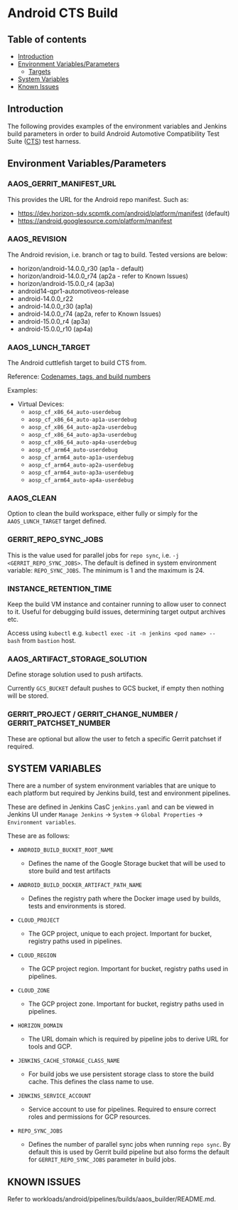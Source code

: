 # Android CTS Build

## Table of contents
- [Introduction](#introduction)
- [Environment Variables/Parameters](#environment-variables)
  * [Targets](#targets)
- [System Variables](#system-variables)
- [Known Issues](#known-issues)

## Introduction <a name="introduction"></a>

The following provides examples of the environment variables and Jenkins build parameters in order to build Android
Automotive Compatibility Test Suite ([CTS](https://source.android.com/docs/compatibility/cts)) test harness.

## Environment Variables/Parameters <a name="environment-variables"></a>

### AAOS_GERRIT_MANIFEST_URL

This provides the URL for the Android repo manifest. Such as:

- https://dev.horizon-sdv.scpmtk.com/android/platform/manifest (default)
- https://android.googlesource.com/platform/manifest

### AAOS_REVISION

The Android revision, i.e. branch or tag to build. Tested versions are below:

- horizon/android-14.0.0_r30 (ap1a - default)
- horizon/android-14.0.0_r74 (ap2a - refer to Known Issues)
- horizon/android-15.0.0_r4 (ap3a)
- android14-qpr1-automotiveos-release
- android-14.0.0_r22
- android-14.0.0_r30 (ap1a)
- android-14.0.0_r74 (ap2a, refer to Known Issues)
- android-15.0.0_r4 (ap3a)
- android-15.0.0_r10 (ap4a)

### AAOS_LUNCH_TARGET <a name="targets"></a>

The Android cuttlefish target to build CTS from.

Reference: [Codenames, tags, and build numbers](https://source.android.com/docs/setup/reference/build-numbers)

Examples:

- Virtual Devices:
    -   `aosp_cf_x86_64_auto-userdebug`
    -   `aosp_cf_x86_64_auto-ap1a-userdebug`
    -   `aosp_cf_x86_64_auto-ap2a-userdebug`
    -   `aosp_cf_x86_64_auto-ap3a-userdebug`
    -   `aosp_cf_x86_64_auto-ap4a-userdebug`
    -   `aosp_cf_arm64_auto-userdebug`
    -   `aosp_cf_arm64_auto-ap1a-userdebug`
    -   `aosp_cf_arm64_auto-ap2a-userdebug`
    -   `aosp_cf_arm64_auto-ap3a-userdebug`
    -   `aosp_cf_arm64_auto-ap4a-userdebug`

### AAOS_CLEAN

Option to clean the build workspace, either fully or simply for the `AAOS_LUNCH_TARGET` target defined.

### GERRIT_REPO_SYNC_JOBS

This is the value used for parallel jobs for `repo sync`, i.e. `-j <GERRIT_REPO_SYNC_JOBS>`.
The default is defined in system environment variable: `REPO_SYNC_JOBS`.
The minimum is 1 and the maximum is 24.

### INSTANCE_RETENTION_TIME

Keep the build VM instance and container running to allow user to connect to it. Useful for debugging build issues, determining target output archives etc.

Access using `kubectl` e.g. `kubectl exec -it -n jenkins <pod name> -- bash` from `bastion` host.

### AAOS_ARTIFACT_STORAGE_SOLUTION

Define storage solution used to push artifacts.

Currently `GCS_BUCKET` default pushes to GCS bucket, if empty then nothing will be stored.

### GERRIT_PROJECT / GERRIT_CHANGE_NUMBER / GERRIT_PATCHSET_NUMBER

These are optional but allow the user to fetch a specific Gerrit patchset if required.

## SYSTEM VARIABLES <a name="system-variables"></a>

There are a number of system environment variables that are unique to each platform but required by Jenkins build, test and environment pipelines.

These are defined in Jenkins CasC `jenkins.yaml` and can be viewed in Jenkins UI under `Manage Jenkins` -> `System` -> `Global Properties` -> `Environment variables`.

These are as follows:

-   `ANDROID_BUILD_BUCKET_ROOT_NAME`
     - Defines the name of the Google Storage bucket that will be used to store build and test artifacts

-   `ANDROID_BUILD_DOCKER_ARTIFACT_PATH_NAME`
    - Defines the registry path where the Docker image used by builds, tests and environments is stored.

-   `CLOUD_PROJECT`
    - The GCP project, unique to each project. Important for bucket, registry paths used in pipelines.

-   `CLOUD_REGION`
    - The GCP project region. Important for bucket, registry paths used in pipelines.

-   `CLOUD_ZONE`
    - The GCP project zone. Important for bucket, registry paths used in pipelines.

-   `HORIZON_DOMAIN`
    - The URL domain which is required by pipeline jobs to derive URL for tools and GCP.

-   `JENKINS_CACHE_STORAGE_CLASS_NAME`
    - For build jobs we use persistent storage class to store the build cache. This defines the class name to use.

-   `JENKINS_SERVICE_ACCOUNT`
    - Service account to use for pipelines. Required to ensure correct roles and permissions for GCP resources.

-   `REPO_SYNC_JOBS`
    - Defines the number of parallel sync jobs when running `repo sync`. By default this is used by Gerrit build
      pipeline but also forms the default for `GERRIT_REPO_SYNC_JOBS` parameter in build jobs.

## KNOWN ISSUES <a name="known-issues"></a>

Refer to workloads/android/pipelines/builds/aaos_builder/README.md.
